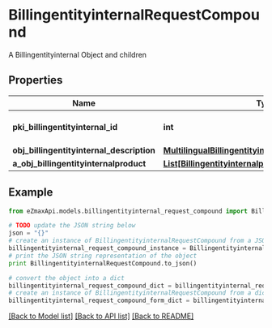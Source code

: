 # BillingentityinternalRequestCompound

A Billingentityinternal Object and children

## Properties
Name | Type | Description | Notes
------------ | ------------- | ------------- | -------------
**pki_billingentityinternal_id** | **int** | The unique ID of the Billingentityinternal. | [optional] 
**obj_billingentityinternal_description** | [**MultilingualBillingentityinternalDescription**](MultilingualBillingentityinternalDescription.md) |  | 
**a_obj_billingentityinternalproduct** | [**List[BillingentityinternalproductRequestCompound]**](BillingentityinternalproductRequestCompound.md) |  | 

## Example

```python
from eZmaxApi.models.billingentityinternal_request_compound import BillingentityinternalRequestCompound

# TODO update the JSON string below
json = "{}"
# create an instance of BillingentityinternalRequestCompound from a JSON string
billingentityinternal_request_compound_instance = BillingentityinternalRequestCompound.from_json(json)
# print the JSON string representation of the object
print BillingentityinternalRequestCompound.to_json()

# convert the object into a dict
billingentityinternal_request_compound_dict = billingentityinternal_request_compound_instance.to_dict()
# create an instance of BillingentityinternalRequestCompound from a dict
billingentityinternal_request_compound_form_dict = billingentityinternal_request_compound.from_dict(billingentityinternal_request_compound_dict)
```
[[Back to Model list]](../README.md#documentation-for-models) [[Back to API list]](../README.md#documentation-for-api-endpoints) [[Back to README]](../README.md)


